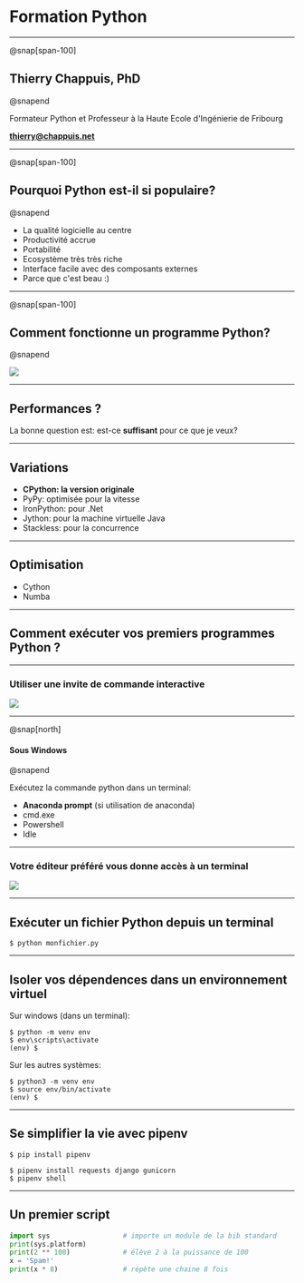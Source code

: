 # Formation Python

---
@snap[span-100]
## Thierry Chappuis, PhD
@snapend

Formateur Python et Professeur à la Haute Ecole d'Ingénierie de Fribourg

**thierry@chappuis.net**

---

@snap[span-100]
## Pourquoi Python est-il si populaire?
@snapend

- La qualité logicielle au centre
- Productivité accrue
- Portabilité
- Ecosystème très très riche
- Interface facile avec des composants externes
- Parce que c'est beau :)


---
@snap[span-100]
## Comment fonctionne un programme Python?
@snapend

![](https://gyazo.com/fad46ca33fe80b68f9e67a4231b8ba64.png)

---

## Performances ?

La bonne question est: est-ce **suffisant** pour ce que je veux?

---

## Variations

- **CPython: la version originale**
- PyPy: optimisée pour la vitesse
- IronPython: pour .Net
- Jython: pour la machine virtuelle Java
- Stackless: pour la concurrence

---

## Optimisation

- Cython
- Numba

---

## Comment exécuter vos premiers programmes Python ?

---

### Utiliser une invite de commande interactive

![](https://gyazo.com/7b11a332b107f67bdce747a0a29919f9.png)

---

@snap[north]
#### Sous Windows
@snapend

Exécutez la commande python dans un terminal:

- **Anaconda prompt** (si utilisation de anaconda)
- cmd.exe
- Powershell
- Idle

---
### Votre éditeur préféré vous donne accès à un terminal

![](https://i.gyazo.com/5c83d549925d98dac739b6bd5b5062a2.png)

--- 
## Exécuter un fichier Python depuis un terminal

```
$ python monfichier.py
```

---

## Isoler vos dépendences dans un environnement virtuel

Sur windows (dans un terminal):

```
$ python -m venv env
$ env\scripts\activate
(env) $
```
Sur les autres systèmes:

```
$ python3 -m venv env
$ source env/bin/activate
(env) $
```

---

## Se simplifier la vie avec pipenv

```
$ pip install pipenv
```

```
$ pipenv install requests django gunicorn
$ pipenv shell
```
---

## Un premier script

```python
import sys                  # importe un module de la bib standard
print(sys.platform)
print(2 ** 100)             # élève 2 à la puissance de 100
x = 'Spam!'
print(x * 8)                # répète une chaine 8 fois
```
